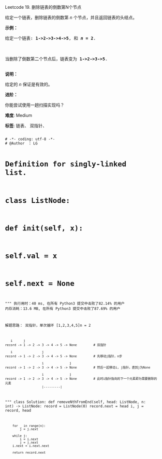 Leetcode 19. 删除链表的倒数第N个节点
<p>给定一个链表，删除链表的倒数第&nbsp;<em>n&nbsp;</em>个节点，并且返回链表的头结点。</p>


<p><strong>示例：</strong></p>



<pre>给定一个链表: <strong>1-&gt;2-&gt;3-&gt;4-&gt;5</strong>, 和 <strong><em>n</em> = 2</strong>.



当删除了倒数第二个节点后，链表变为 <strong>1-&gt;2-&gt;3-&gt;5</strong>.

</pre>



<p><strong>说明：</strong></p>



<p>给定的 <em>n</em>&nbsp;保证是有效的。</p>



<p><strong>进阶：</strong></p>



<p>你能尝试使用一趟扫描实现吗？</p>





 **难度**: Medium



 **标签**: 链表、 双指针、 





<div class="hcb_wrap">
<pre class="prism undefined-numbers lang-python" data-lang="Python"><code>
# -*- coding: utf-8 -*-
# @Author  : LG

# Definition for singly-linked list.
# class ListNode:
#     def __init__(self, x):
#         self.val = x
#         self.next = None

"""
执行用时：40 ms, 在所有 Python3 提交中击败了82.14% 的用户
内存消耗：13.6 MB, 在所有 Python3 提交中击败了87.69% 的用户

解题思路：
    双指针，单次循环
    [1,2,3,4,5]n = 2

       i      j
    record -> 1 -> 2 -> 3 -> 4 -> 5 -> None         # 双指针

       i                j
    record -> 1 -> 2 -> 3 -> 4 -> 5 -> None         # 先移动j指针，n步

                        i              j
    record -> 1 -> 2 -> 3 -> 4 -> 5 -> None         # 然后一起移动i, j指针，直到j为None

                        i              j
    record -> 1 -> 2 -> 3 -> 4 -> 5 -> None         # 此时i指针指向的下一个元素即为需要删除的元素
                        |---------|
"""
class Solution:
    def removeNthFromEnd(self, head: ListNode, n: int) -> ListNode:
        record = ListNode(0)
        record.next = head
        i, j = record, head

        for _ in range(n):
            j = j.next

        while j:
            i = i.next
            j = j.next
        i.next = i.next.next

        return record.next
</code></pre></div>
